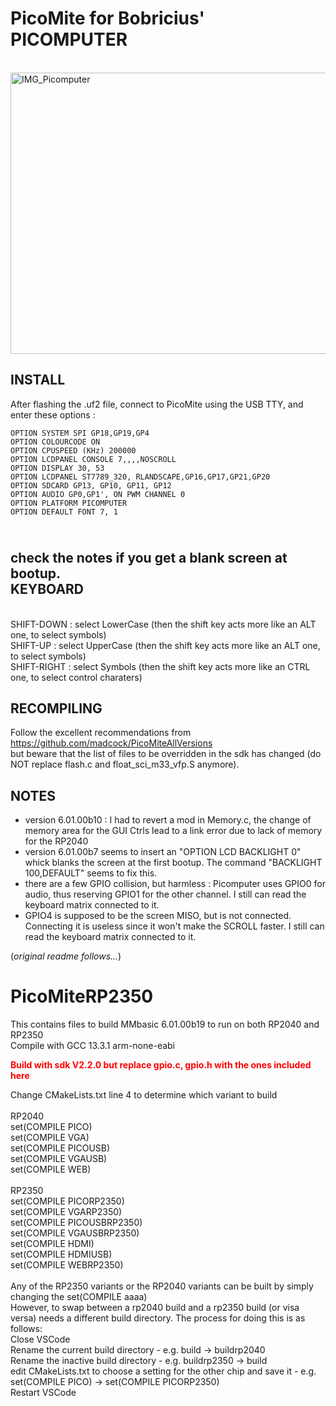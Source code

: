 # PicoMite for Bobricius' PICOMPUTER
<br>
<img width="600" height="450" alt="IMG_Picomputer" src="https://github.com/user-attachments/assets/1c327f12-428c-4841-b9d6-982cc56d3df3" /><br>

INSTALL
-------

After flashing the .uf2 file, connect to PicoMite using the USB TTY, and enter these options :
```
OPTION SYSTEM SPI GP18,GP19,GP4
OPTION COLOURCODE ON
OPTION CPUSPEED (KHz) 200000
OPTION LCDPANEL CONSOLE 7,,,,NOSCROLL
OPTION DISPLAY 30, 53
OPTION LCDPANEL ST7789_320, RLANDSCAPE,GP16,GP17,GP21,GP20
OPTION SDCARD GP13, GP10, GP11, GP12
OPTION AUDIO GP0,GP1', ON PWM CHANNEL 0
OPTION PLATFORM PICOMPUTER
OPTION DEFAULT FONT 7, 1
```
<br>check the notes if you get a blank screen at bootup.
<br>
KEYBOARD
--------
<br>SHIFT-DOWN : select LowerCase (then the shift key acts more like an ALT one, to select symbols)
<br>SHIFT-UP : select UpperCase (then the shift key acts more like an ALT one, to select symbols)
<br>SHIFT-RIGHT : select Symbols (then the shift key acts more like an CTRL one, to select control charaters)

RECOMPILING
-----------
Follow the excellent recommendations from https://github.com/madcock/PicoMiteAllVersions<br>
but beware that the list of files to be overridden in the sdk has changed (do NOT replace flash.c and float_sci_m33_vfp.S anymore).

NOTES
--------
- version 6.01.00b10 : I had to revert a mod in Memory.c, the change of memory area for the GUI Ctrls lead to a link error due to lack of memory for the RP2040
- version 6.01.00b7 seems to insert an "OPTION LCD BACKLIGHT 0" whick blanks the screen at the first bootup. The command "BACKLIGHT 100,DEFAULT" seems to fix this.
- there are a few GPIO collision, but harmless : Picomputer uses GPIO0 for audio, thus reserving GPIO1 for the other channel. I still can read the keyboard matrix connected to it.
- GPIO4 is supposed to be the screen MISO, but is not connected. Connecting it is useless since it won't make the SCROLL faster. I still can read the keyboard matrix connected to it.


(_original readme follows..._)

# PicoMiteRP2350
This contains files to build MMbasic 6.01.00b19 to run on both RP2040 and RP2350<br>
Compile with GCC 13.3.1 arm-none-eabi<br>

<b style="color:red;"> Build with sdk V2.2.0 but replace gpio.c, gpio.h with the ones included here<br></b>

Change CMakeLists.txt line 4 to determine which variant to build<br>
<br>
RP2040<br>
set(COMPILE PICO)<br>
set(COMPILE VGA)<br>
set(COMPILE PICOUSB)<br>
set(COMPILE VGAUSB)<br>
set(COMPILE WEB)<br>
<br>
RP2350<br>
set(COMPILE PICORP2350)<br>
set(COMPILE VGARP2350)<br>
set(COMPILE PICOUSBRP2350)<br>
set(COMPILE VGAUSBRP2350)<br>
set(COMPILE HDMI)<br>
set(COMPILE HDMIUSB)<br>
set(COMPILE WEBRP2350)<br>
<br>
Any of the RP2350 variants or the RP2040 variants can be built by simply changing the set(COMPILE aaaa)<br>
However, to swap between a rp2040 build and a rp2350 build (or visa versa) needs a different build directory.
The process for doing this is as follows:<br>
Close VSCode<br>
Rename the current build directory - e.g. build -> buildrp2040<br>
Rename the inactive build directory - e.g. buildrp2350 -> build<br>
edit CMakeLists.txt to choose a setting for the other chip and save it - e.g.  set(COMPILE PICO) -> set(COMPILE PICORP2350)<br>
Restart VSCode<br>


